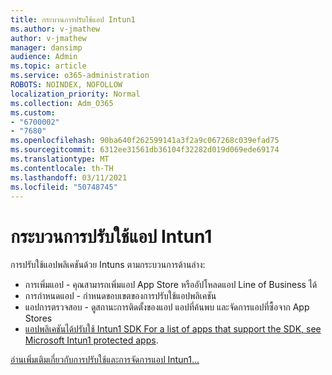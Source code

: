 ```yaml
---
title: กระบวนการปรับใช้แอป Intun1
ms.author: v-jmathew
author: v-jmathew
manager: dansimp
audience: Admin
ms.topic: article
ms.service: o365-administration
ROBOTS: NOINDEX, NOFOLLOW
localization_priority: Normal
ms.collection: Adm_O365
ms.custom:
- "6700002"
- "7680"
ms.openlocfilehash: 90ba640f262599141a3f2a9c067268c039efad75
ms.sourcegitcommit: 6312ee31561db36104f32282d019d069ede69174
ms.translationtype: MT
ms.contentlocale: th-TH
ms.lasthandoff: 03/11/2021
ms.locfileid: "50748745"
---
```

# <a name="intune-app-deployment-process"></a>กระบวนการปรับใช้แอป Intun1

การปรับใช้แอปพลิเคชันด้วย Intuns ตามกระบวนการด้านล่าง:

- การเพิ่มแอป - คุณสามารถเพิ่มแอป App Store หรืออัปโหลดแอป Line of Business ได้
- การกําหนดแอป - กําหนดขอบเขตของการปรับใช้แอปพลิเคชัน
- แอปการตรวจสอบ - ดูสถานะการติดตั้งของแอป แอปที่ค้นพบ และจัดการแอปที่ซื้อจาก App Stores
- [แอปพลิเคชันได้ปรับใช้ Intun1 SDK For a list of apps that support the SDK, see Microsoft Intun1 protected apps](https://docs.microsoft.com/mem/intune/apps/apps-supported-intune-apps).

[อ่านเพิ่มเติมเกี่ยวกับการปรับใช้และการจัดการแอป Intun1...](https://docs.microsoft.com/mem/intune/apps/app-management)
